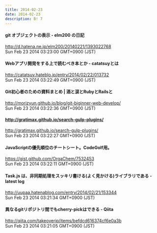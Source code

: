 ```yaml
---
title: 2014-02-23
date: 2014-02-23
description: B! 7
---
```


#### git オブジェクトの表示 - elm200 の日記
http://d.hatena.ne.jp/elm200/20140221/1393022768<br>
Sun Feb 23 2014 03:23:00 GMT+0900 (JST)<br>


#### Webアプリ開発をする上で読むべき本とか - catatsuyとは
http://catatsuy.hateblo.jp/entry/2014/02/22/013732<br>
Sun Feb 23 2014 03:22:49 GMT+0900 (JST)<br>


#### Git初心者のための資料まとめ | 酒と涙とRubyとRailsと
http://morizyun.github.io/blog/git-biginner-web-develop/<br>
Sun Feb 23 2014 03:22:36 GMT+0900 (JST)<br>


#### http://gratimax.github.io/search-gulp-plugins/
http://gratimax.github.io/search-gulp-plugins/<br>
Sun Feb 23 2014 03:22:27 GMT+0900 (JST)<br>


#### JavaScriptの優先順位のチートシート。CodeGolf用。
https://gist.github.com/OrgaChem/7532453<br>
Sun Feb 23 2014 03:22:11 GMT+0900 (JST)<br>


#### Task.js は、非同期処理をスッキリ書ける(よく見かける)ライブラリである - latest log
http://uupaa.hatenablog.com/entry/2014/02/21/153344<br>
Sun Feb 23 2014 03:21:34 GMT+0900 (JST)<br>


#### 異なるgitリポジトリ間でもcherry-pickはできる - Qiita
http://qiita.com/takeoverjp/items/befdcd616374cf6e0a3b<br>
Sun Feb 23 2014 03:21:05 GMT+0900 (JST)<br>


